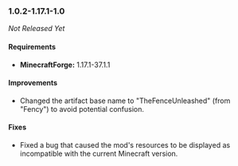 ### 1.0.2-1.17.1-1.0

_Not Released Yet_

#### Requirements
- **MinecraftForge:** 1.17.1-37.1.1

#### Improvements

- Changed the artifact base name to "TheFenceUnleashed" (from "Fency") to avoid
  potential confusion.

#### Fixes

- Fixed a bug that caused the mod's resources to be displayed as incompatible
  with the current Minecraft version.